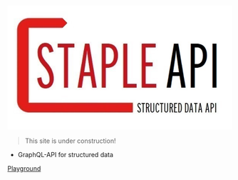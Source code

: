 <!-- _coverpage.md -->

![logo](staple-api.jpg)

<!-- # Staple API <small>0.1</small> -->

<!-- > Semantic knowledge graph app in 15 min -->
> This site is under construction!

- GraphQL-API for structured data

<!-- - MongoDB back-end
- under-the-hood JSON-LD conversions between JSONs and linked data -->

<!-- [GitHub](https://github.com/epistemik-co/staple-api)
[Documentation](/home/) -->
[Playground](http://playground.staple-api.org)